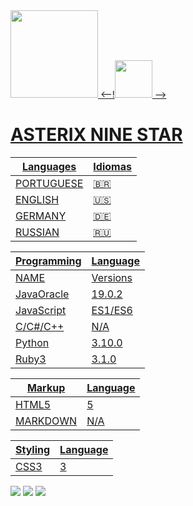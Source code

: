 <div>
<a href="https://github.com/AsterixNine">
<img height="140em" src="https://github-readme-stats.vercel.app/api?username=AsterixNine&show_icons=true&theme=transparent&include_all_commits=true&count_private=true"/>
<--!<img height="60px, 60px" src="https://github-readme-stats.vercel.app/api/top-langs/?username=AsterixNine&layout=compact&langs_count=7&theme=transparent"/> -->

</div>

# ASTERIX NINE STAR

Languages | Idiomas
-------- | ---------
PORTUGUESE | 🇧🇷
ENGLISH | 🇺🇸
GERMANY | 🇩🇪
RUSSIAN | 🇷🇺

Programming| Language
---------- | ---------
   NAME    | Versions
 JavaOracle| 19.0.2
 JavaScript| ES1/ES6
  C/C#/C++ | N/A
   Python  | 3.10.0
   Ruby3   | 3.1.0

Markup   | Language
---------| --------
HTML5    |    5
MARKDOWN |   N/A

  Styling | Language
--------- | ----------
   CSS3   |    3


<div>
<!-- Youtube -->
<a href="https://www.youtube.com/@asterixninestar " target="_blank"><img src="https://img.shields.io/badge/YouTube-FF0000?style=for-the-badge&logo=youtube&logoColor=white" target="_blank"></a>
<!-- Instagram -->
<a href="https://instagram.com/miguel.stap/" target="_blank"><img src="https://img.shields.io/badge/-Instagram-%23E4405F?style=for-the-badge&logo=instagram&logoColor=white" target="_blank"></a>
<!-- Gmail -->
<a href = "mailto:contato@AsterixNine"><img src="https://img.shields.io/badge/Gmail-D14836?style=for-the-badge&logo=gmail&logoColor=white" target="_blank"></a>
</div>

